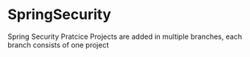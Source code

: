 # SpringSecurity
Spring Security Pratcice Projects are added in multiple branches, each branch consists of one project

